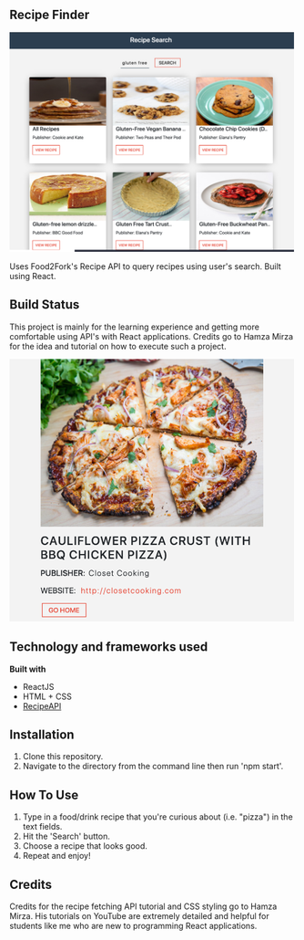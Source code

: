 ## Recipe Finder ##

<img src = "demo/Results.png" width = "500">

Uses Food2Fork's Recipe API to query recipes using user's search. Built using React.

## Build Status ##

This project is mainly for the learning experience and getting more comfortable using API's with React applications. Credits go to Hamza Mirza for the idea and tutorial on how to execute such a project.  

<img src = "demo/Request.png" width = "500">

## Technology and frameworks used ##

**Built with**
  * ReactJS
  * HTML + CSS
  * [RecipeAPI](https://www.food2fork.com/about/api)
  
## Installation ## 

1. Clone this repository. 
2. Navigate to the directory from the command line then run 'npm start'.

## How To Use ## 

1. Type in a food/drink recipe that you're curious about (i.e. "pizza") in the text fields. 
2. Hit the 'Search' button.
3. Choose a recipe that looks good.
4. Repeat and enjoy!

## Credits ## 

Credits for the recipe fetching API tutorial and CSS styling go to Hamza Mirza. His tutorials on YouTube are extremely detailed and helpful for students like me who are new to programming React applications. 

